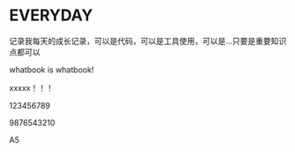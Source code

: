 # EVERYDAY
记录我每天的成长记录，可以是代码，可以是工具使用，可以是...只要是重要知识点都可以



whatbook is whatbook!


xxxxx！！！

123456789

9876543210




A5
